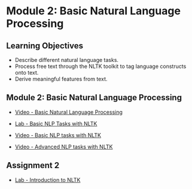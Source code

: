 # Module 2: Basic Natural Language Processing

## Learning Objectives

- Describe different natural language tasks.
- Process free text through the NLTK toolkit to tag language constructs onto text.
- Derive meaningful features from text.

## Module 2: Basic Natural Language Processing

- [Video - Basic Natural Language Processing](https://www.coursera.org/learn/python-text-mining/lecture/AZCCB/basic-natural-language-processing)

- [Lab - Basic NLP Tasks with NLTK](./Labs/Module%202%20(Python%203).ipynb)

- [Video - Basic NLP tasks with NLTK](https://www.coursera.org/learn/python-text-mining/lecture/KD8uN/basic-nlp-tasks-with-nltk)

- [Video - Advanced NLP tasks with NLTK](https://www.coursera.org/learn/python-text-mining/lecture/wWEVW/advanced-nlp-tasks-with-nltk)

## Assignment 2

- [Lab - Introduction to NLTK](./Labs/Assignment%202.ipynb)